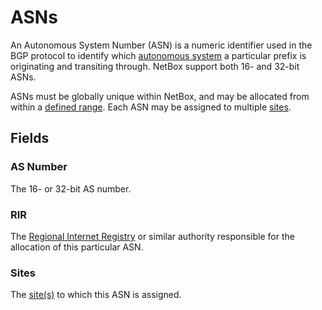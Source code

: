 # ASNs

An Autonomous System Number (ASN) is a numeric identifier used in the BGP protocol to identify which [autonomous system](https://en.wikipedia.org/wiki/Autonomous_system_%28Internet%29) a particular prefix is originating and transiting through. NetBox support both 16- and 32-bit ASNs.

ASNs must be globally unique within NetBox, and may be allocated from within a [defined range](./asnrange.md). Each ASN may be assigned to multiple [sites](../dcim/site.md).

## Fields

### AS Number

The 16- or 32-bit AS number.

### RIR

The [Regional Internet Registry](./rir.md) or similar authority responsible for the allocation of this particular ASN.

### Sites

The [site(s)](../dcim/site.md) to which this ASN is assigned.
